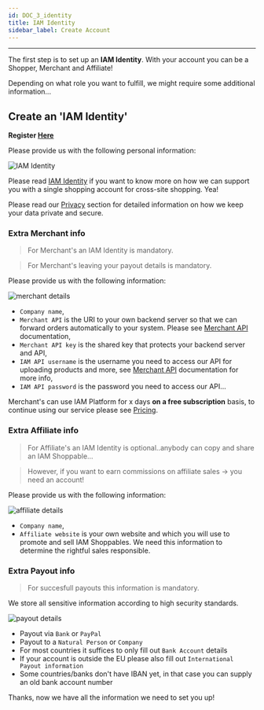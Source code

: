 ```yaml
---
id: DOC_3_identity
title: IAM Identity
sidebar_label: Create Account
---
```

***

The first step is to set up an **IAM Identity**. With your account you can be a Shopper, Merchant and Affiliate!

Depending on what role you want to fulfill, we might require some additional information...


## Create an 'IAM Identity' 

**Register [Here](http://service.iam.io/Account/Register)**

Please provide us with the following personal information:

![IAM Identity](/img/profile.JPG)

Please read [IAM Identity](DOC_3_identity.html) if you want to know more on how we can support you with a single shopping account for cross-site shopping. Yea!

Please read our [Privacy](DOC_4_privacy.html) section for detailed information on how we keep your data private and secure.

### Extra Merchant info

> For Merchant's an IAM Identity is mandatory.

> For Merchant's leaving your payout details is mandatory.

Please provide us with the following information:

![merchant details](/img/merchant.JPG)

- `Company name`,
- `Merchant API` is the URI to your own backend server so that we can forward orders automatically to your system. Please see [Merchant API](API_1_merchant.html) documentation,
- `Merchant API key` is the shared key that protects your backend server and API,
- `IAM API username` is the username you need to access our API for uploading products and more, see [Merchant API](API_1_merchant.html) documentation for more info,
- `IAM API password` is the password you need to access our API...

Merchant's can use IAM Platform for x days **on a free subscription** basis, to continue using our service please see [Pricing](DOC_5_pricing.html).

### Extra Affiliate info

> For Affiliate's an IAM Identity is optional..anybody can copy and share an IAM Shoppable...

> However, if you want to earn commissions on affiliate sales -> you need an account!

Please provide us with the following information:

![affiliate details](/img/affiliate.JPG)

- `Company name`,
- `Affiliate website` is your own website and which you will use to promote and sell IAM Shoppables. We need this information to determine the rightful sales responsible.

### Extra Payout info

> For succesfull payouts this information is mandatory.

We store all sensitive information according to high security standards.

![payout details](/img/payout.JPG)

- Payout via `Bank` or `PayPal`
- Payout to a `Natural Person` or `Company`
- For most countries it suffices to only fill out `Bank Account` details
- If your account is outside the EU please also fill out `International Payout information`
- Some countries/banks don't have IBAN yet, in that case you can supply an old bank account number

Thanks, now we have all the information we need to set you up!
